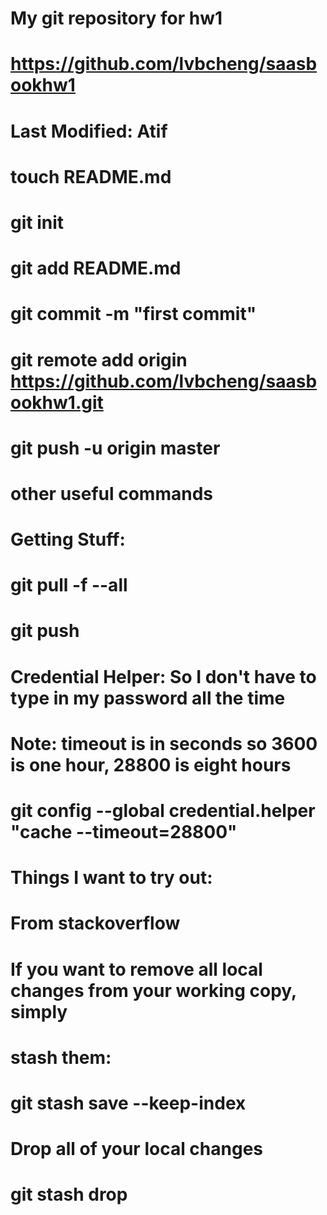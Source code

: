 # My git repository for hw1
# https://github.com/lvbcheng/saasbookhw1
#
# Last Modified: Atif
#
# touch README.md
# git init
# git add README.md
# git commit -m "first commit"
# git remote add origin https://github.com/lvbcheng/saasbookhw1.git
# git push -u origin master

# other useful commands
# Getting Stuff:
# git pull -f --all
# git push
#
# Credential Helper: So I don't have to type in my password all the time
# Note: timeout is in seconds so 3600 is one hour, 28800 is eight hours
# git config --global credential.helper "cache --timeout=28800"
#
# Things I want to try out:
# From stackoverflow
# If you want to remove all local changes from your working copy, simply
# stash them:
# git stash save --keep-index
# Drop all of your local changes
# git stash drop
